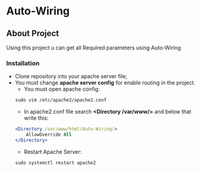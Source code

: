 # Auto-Wiring

## About Project

Using this project u can get all Required parameters using Auto-Wiring

### Installation

* Clone repository into your apache server file;
* You must change **apache server config** for enable routing in the project.
    * You must open apache config:
    ```apache
    sudo vim /etc/apache2/apache2.conf
    ```
    * In apache2.conf file search **<Directory /var/www/>** and below that write this:
    ```apache
    <Directory /var/www/html/Auto-Wiring/>
        AllowOverride All
    </Directory>
    ```
    * Restart Apache Server:
    ```apache
    sudo systemctl restart apache2
    ```
